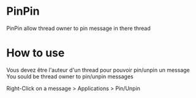 # PinPin
PinPin allow thread owner to pin message in there thread

# How to use 
Vous devez être l'auteur d'un thread pour pouvoir pin/unpin un message
You sould be thread owner to pin/unpin messages

Right-Click on a message  > Applications > Pin/Unpin
